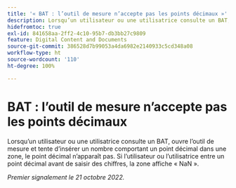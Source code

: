 ```yaml
---
title: '« BAT : l’outil de mesure n’accepte pas les points décimaux »'
description: Lorsqu’un utilisateur ou une utilisatrice consulte un BAT, ouvre l’outil de mesure et tente d’insérer un nombre comportant un point décimal dans une zone, le point décimal n’apparaît pas. Si l’utilisateur ou l’utilisatrice saisit un point décimal avant de saisir des chiffres, la zone affiche NaN.
hidefromtoc: true
exl-id: 841658aa-2ff2-4c10-95b7-db3bb27c9809
feature: Digital Content and Documents
source-git-commit: 386528d7b99053a4da6982e2140933c5cd348a08
workflow-type: ht
source-wordcount: '110'
ht-degree: 100%

---
```


# BAT : l’outil de mesure n’accepte pas les points décimaux

<!--Requested article.This article is on the WF and WFP TOC. -->

Lorsqu’un utilisateur ou une utilisatrice consulte un BAT, ouvre l’outil de mesure et tente d’insérer un nombre comportant un point décimal dans une zone, le point décimal n’apparaît pas. Si l’utilisateur ou l’utilisatrice entre un point décimal avant de saisir des chiffres, la zone affiche « NaN ».

_Premier signalement le 21 octobre 2022._

